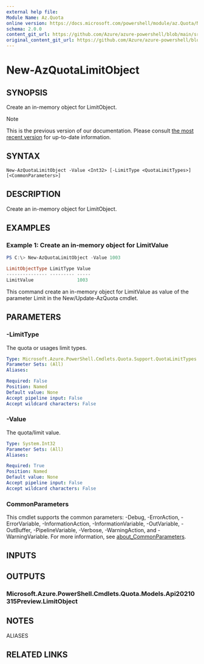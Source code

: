 ```yaml
---
external help file: 
Module Name: Az.Quota
online version: https://docs.microsoft.com/powershell/module/az.Quota/New-AzQuotaLimitObject
schema: 2.0.0
content_git_url: https://github.com/Azure/azure-powershell/blob/main/src/Quota/help/New-AzQuotaLimitObject.md
original_content_git_url: https://github.com/Azure/azure-powershell/blob/main/src/Quota/help/New-AzQuotaLimitObject.md
---
```


# New-AzQuotaLimitObject

## SYNOPSIS
Create an in-memory object for LimitObject.

> [!NOTE]
>This is the previous version of our documentation. Please consult [the most recent version](/powershell/module/az.quota/new-azquotalimitobject) for up-to-date information.

## SYNTAX

```
New-AzQuotaLimitObject -Value <Int32> [-LimitType <QuotaLimitTypes>] [<CommonParameters>]
```

## DESCRIPTION
Create an in-memory object for LimitObject.

## EXAMPLES

### Example 1: Create an in-memory object for LimitValue
```powershell
PS C:\> New-AzQuotaLimitObject -Value 1003

LimitObjectType LimitType Value
--------------- --------- -----
LimitValue                1003
```

This command create an in-memory object for LimitValue as value of the parameter Limit in the New/Update-AzQuota cmdlet.

## PARAMETERS

### -LimitType
The quota or usages limit types.

```yaml
Type: Microsoft.Azure.PowerShell.Cmdlets.Quota.Support.QuotaLimitTypes
Parameter Sets: (All)
Aliases:

Required: False
Position: Named
Default value: None
Accept pipeline input: False
Accept wildcard characters: False
```

### -Value
The quota/limit value.

```yaml
Type: System.Int32
Parameter Sets: (All)
Aliases:

Required: True
Position: Named
Default value: None
Accept pipeline input: False
Accept wildcard characters: False
```

### CommonParameters
This cmdlet supports the common parameters: -Debug, -ErrorAction, -ErrorVariable, -InformationAction, -InformationVariable, -OutVariable, -OutBuffer, -PipelineVariable, -Verbose, -WarningAction, and -WarningVariable. For more information, see [about_CommonParameters](http://go.microsoft.com/fwlink/?LinkID=113216).

## INPUTS

## OUTPUTS

### Microsoft.Azure.PowerShell.Cmdlets.Quota.Models.Api20210315Preview.LimitObject

## NOTES

ALIASES

## RELATED LINKS

